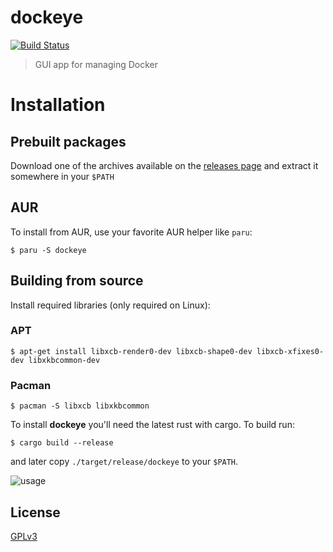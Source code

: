 # dockeye

[![Build Status](https://github.com/vv9k/dockeye/workflows/dockeye%20CI/badge.svg)](https://github.com/vv9k/dockeye/actions?query=workflow%3A%22dockeye+CI%22)

> GUI app for managing Docker

# Installation

## Prebuilt packages
Download one of the archives available on the [releases page](https://github.com/vv9k/dockeye/releases) and extract it somewhere in your `$PATH`

## AUR

To install from AUR, use your favorite AUR helper like `paru`:
```shell
$ paru -S dockeye
```

## Building from source

Install required libraries (only required on Linux):

### APT
```shell
$ apt-get install libxcb-render0-dev libxcb-shape0-dev libxcb-xfixes0-dev libxkbcommon-dev
```

### Pacman
```Shell
$ pacman -S libxcb libxkbcommon
```

To install **dockeye** you'll need the latest rust with cargo. To build run:
```shell
$ cargo build --release
```
and later copy `./target/release/dockeye` to your `$PATH`.


![usage](https://github.com/vv9k/dockeye/blob/master/usage.webp)

## License
[GPLv3](https://github.com/vv9k/dockeye/blob/master/LICENSE)
